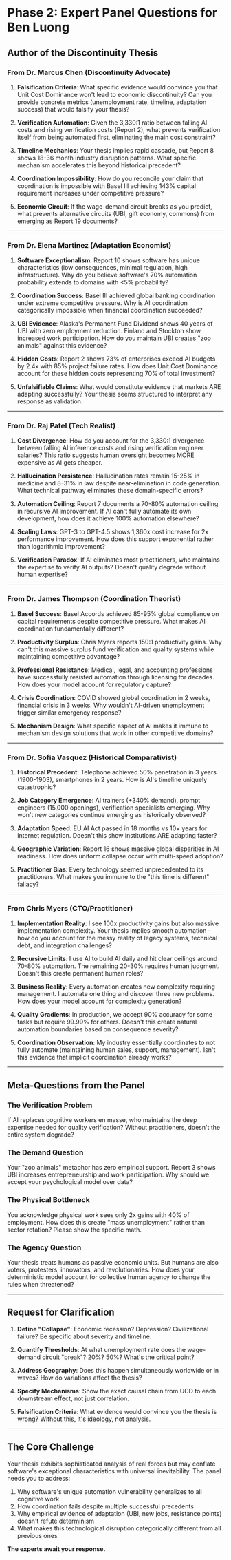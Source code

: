 # Phase 2: Expert Panel Questions for Ben Luong
## Author of the Discontinuity Thesis

### From Dr. Marcus Chen (Discontinuity Advocate)

1. **Falsification Criteria**: What specific evidence would convince you that Unit Cost Dominance won't lead to economic discontinuity? Can you provide concrete metrics (unemployment rate, timeline, adaptation success) that would falsify your thesis?

2. **Verification Automation**: Given the 3,330:1 ratio between falling AI costs and rising verification costs (Report 2), what prevents verification itself from being automated first, eliminating the main cost constraint?

3. **Timeline Mechanics**: Your thesis implies rapid cascade, but Report 8 shows 18-36 month industry disruption patterns. What specific mechanism accelerates this beyond historical precedent?

4. **Coordination Impossibility**: How do you reconcile your claim that coordination is impossible with Basel III achieving 143% capital requirement increases under competitive pressure?

5. **Economic Circuit**: If the wage-demand circuit breaks as you predict, what prevents alternative circuits (UBI, gift economy, commons) from emerging as Report 19 documents?

---

### From Dr. Elena Martinez (Adaptation Economist)

1. **Software Exceptionalism**: Report 10 shows software has unique characteristics (low consequences, minimal regulation, high infrastructure). Why do you believe software's 70% automation probability extends to domains with <5% probability?

2. **Coordination Success**: Basel III achieved global banking coordination under extreme competitive pressure. Why is AI coordination categorically impossible when financial coordination succeeded?

3. **UBI Evidence**: Alaska's Permanent Fund Dividend shows 40 years of UBI with zero employment reduction. Finland and Stockton show increased work participation. How do you maintain UBI creates "zoo animals" against this evidence?

4. **Hidden Costs**: Report 2 shows 73% of enterprises exceed AI budgets by 2.4x with 85% project failure rates. How does Unit Cost Dominance account for these hidden costs representing 70% of total investment?

5. **Unfalsifiable Claims**: What would constitute evidence that markets ARE adapting successfully? Your thesis seems structured to interpret any response as validation.

---

### From Dr. Raj Patel (Tech Realist)

1. **Cost Divergence**: How do you account for the 3,330:1 divergence between falling AI inference costs and rising verification engineer salaries? This ratio suggests human oversight becomes MORE expensive as AI gets cheaper.

2. **Hallucination Persistence**: Hallucination rates remain 15-25% in medicine and 8-31% in law despite near-elimination in code generation. What technical pathway eliminates these domain-specific errors?

3. **Automation Ceiling**: Report 7 documents a 70-80% automation ceiling in recursive AI improvement. If AI can't fully automate its own development, how does it achieve 100% automation elsewhere?

4. **Scaling Laws**: GPT-3 to GPT-4.5 shows 1,360x cost increase for 2x performance improvement. How does this support exponential rather than logarithmic improvement?

5. **Verification Paradox**: If AI eliminates most practitioners, who maintains the expertise to verify AI outputs? Doesn't quality degrade without human expertise?

---

### From Dr. James Thompson (Coordination Theorist)

1. **Basel Success**: Basel Accords achieved 85-95% global compliance on capital requirements despite competitive pressure. What makes AI coordination fundamentally different?

2. **Productivity Surplus**: Chris Myers reports 150:1 productivity gains. Why can't this massive surplus fund verification and quality systems while maintaining competitive advantage?

3. **Professional Resistance**: Medical, legal, and accounting professions have successfully resisted automation through licensing for decades. How does your model account for regulatory capture?

4. **Crisis Coordination**: COVID showed global coordination in 2 weeks, financial crisis in 3 weeks. Why wouldn't AI-driven unemployment trigger similar emergency response?

5. **Mechanism Design**: What specific aspect of AI makes it immune to mechanism design solutions that work in other competitive domains?

---

### From Dr. Sofia Vasquez (Historical Comparativist)

1. **Historical Precedent**: Telephone achieved 50% penetration in 3 years (1900-1903), smartphones in 2 years. How is AI's timeline uniquely catastrophic?

2. **Job Category Emergence**: AI trainers (+340% demand), prompt engineers (15,000 openings), verification specialists emerging. Why won't new categories continue emerging as historically observed?

3. **Adaptation Speed**: EU AI Act passed in 18 months vs 10+ years for internet regulation. Doesn't this show institutions ARE adapting faster?

4. **Geographic Variation**: Report 16 shows massive global disparities in AI readiness. How does uniform collapse occur with multi-speed adoption?

5. **Practitioner Bias**: Every technology seemed unprecedented to its practitioners. What makes you immune to the "this time is different" fallacy?

---

### From Chris Myers (CTO/Practitioner)

1. **Implementation Reality**: I see 100x productivity gains but also massive implementation complexity. Your thesis implies smooth automation - how do you account for the messy reality of legacy systems, technical debt, and integration challenges?

2. **Recursive Limits**: I use AI to build AI daily and hit clear ceilings around 70-80% automation. The remaining 20-30% requires human judgment. Doesn't this create permanent human roles?

3. **Business Reality**: Every automation creates new complexity requiring management. I automate one thing and discover three new problems. How does your model account for complexity generation?

4. **Quality Gradients**: In production, we accept 90% accuracy for some tasks but require 99.99% for others. Doesn't this create natural automation boundaries based on consequence severity?

5. **Coordination Observation**: My industry essentially coordinates to not fully automate (maintaining human sales, support, management). Isn't this evidence that implicit coordination already works?

---

## Meta-Questions from the Panel

### The Verification Problem
If AI replaces cognitive workers en masse, who maintains the deep expertise needed for quality verification? Without practitioners, doesn't the entire system degrade?

### The Demand Question  
Your "zoo animals" metaphor has zero empirical support. Report 3 shows UBI increases entrepreneurship and work participation. Why should we accept your psychological model over data?

### The Physical Bottleneck
You acknowledge physical work sees only 2x gains with 40% of employment. How does this create "mass unemployment" rather than sector rotation? Please show the specific math.

### The Agency Question
Your thesis treats humans as passive economic units. But humans are also voters, protesters, innovators, and revolutionaries. How does your deterministic model account for collective human agency to change the rules when threatened?

---

## Request for Clarification

1. **Define "Collapse"**: Economic recession? Depression? Civilizational failure? Be specific about severity and timeline.

2. **Quantify Thresholds**: At what unemployment rate does the wage-demand circuit "break"? 20%? 50%? What's the critical point?

3. **Address Geography**: Does this happen simultaneously worldwide or in waves? How do variations affect the thesis?

4. **Specify Mechanisms**: Show the exact causal chain from UCD to each downstream effect, not just correlation.

5. **Falsification Criteria**: What evidence would convince you the thesis is wrong? Without this, it's ideology, not analysis.

---

## The Core Challenge

Your thesis exhibits sophisticated analysis of real forces but may conflate software's exceptional characteristics with universal inevitability. The panel needs you to address:

1. Why software's unique automation vulnerability generalizes to all cognitive work
2. How coordination fails despite multiple successful precedents  
3. Why empirical evidence of adaptation (UBI, new jobs, resistance points) doesn't refute determinism
4. What makes this technological disruption categorically different from all previous ones

**The experts await your response.**
